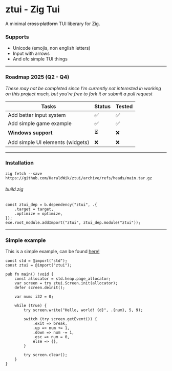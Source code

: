 # ztui - Zig Tui

A minimal ~~cross platform~~ TUI liberary for Zig.

### Supports

- Unicode (emojis, non english letters)
- Input with arrows
- And ofc simple TUI things

---

### Roadmap 2025 (Q2 - Q4)

_These may not be completed since I'm currently not interested in working on this project much, but you're free to fork it or submit a pull request_

| Tasks                            | Status | Tested |
| -------------------------------- | ------ | ------ |
| Add better input system          | ✅     | ✅     |
| Add simple game example          | ✅     | ✅     |
| **Windows support**              | ⏳     | ❌     |
| Add simple UI elements (widgets) | ❌     | ❌     |

---

### Installation

    zig fetch --save https://github.com/HaraldWik/ztui/archive/refs/heads/main.tar.gz

###### build.zig

```zig
const ztui_dep = b.dependency("ztui", .{
    .target = target,
    .optimize = optimize,
});
exe.root_module.addImport("ztui", ztui_dep.module("ztui"));
```

---

### Simple example

This is a simple example, can be found [here!](https://github.com/HaraldWik/ztui/tree/main/examples/simple)

```zig
const std = @import("std");
const ztui = @import("ztui");

pub fn main() !void {
    const allocator = std.heap.page_allocator;
    var screen = try ztui.Screen.init(allocator);
    defer screen.deinit();

    var num: i32 = 0;

    while (true) {
        try screen.write("Hello, world! {d}", .{num}, 5, 9);

        switch (try screen.getEvent()) {
            .exit => break,
            .up => num += 1,
            .down => num -= 1,
            .esc => num = 0,
            else => {},
        }

        try screen.clear();
    }
}
```
